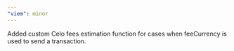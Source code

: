 ```yaml
---
"viem": minor
---
```


Added custom Celo fees estimation function for cases when feeCurrency is used to send a transaction.
